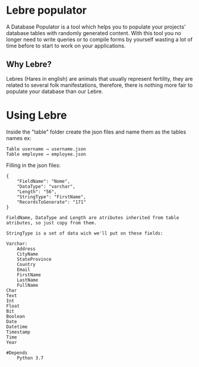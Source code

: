 # Lebre populator
A Database Populator is a tool which helps you to populate your projects' database tables with randomly generated content. With this tool you no longer need to write queries or to compile forms by yourself wasting a lot of time before to start to work on your applications.

## Why Lebre?

Lebres (Hares in english) are animals that usually represent fertility, they are related to several folk manifestations, therefore, there is nothing more fair to populate your database than our Lebre.

# Using Lebre

Inside the "table" folder create the json files and name them as the tables names ex: 

    Table username → username.json
    Table employee → employee.json


Filling in the json files:

    {
		"FieldName": "Nome", 
		"DataType": "varchar",
		"Length": "56",
		"StringType": "FirstName",
		"RecordsToGenerate": "171"
	}

    FieldName, DataType and Length are atributes inherited from table atributes, so just copy from them.

    StringType is a set of data wich we'll put on these fields:

    Varchar:
        Address
        CityName
        StateProvince
        Country
        Email
        FirstName
        LastName
        FullName
    Char
    Text    
    Int
    Float
    Bit
    Boolean
    Date
    Datetime
    Timestamp
    Time
    Year

    #Depends
        Python 3.7
